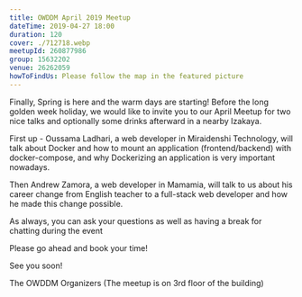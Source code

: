 ```yaml
---
title: OWDDM April 2019 Meetup
dateTime: 2019-04-27 18:00
duration: 120
cover: ./712718.webp
meetupId: 260877986
group: 15632202
venue: 26262059
howToFindUs: Please follow the map in the featured picture
---
```


Finally, Spring is here and the warm days are starting! Before the long golden week holiday, we would like to invite you to our April Meetup for two nice talks and optionally some drinks afterward in a nearby Izakaya.

First up - Oussama Ladhari, a web developer in Miraidenshi Technology, will talk about Docker and how to mount an application (frontend/backend) with docker-compose, and why Dockerizing an application is very important nowadays.

Then Andrew Zamora, a web developer in Mamamia, will talk to us about his career change from English teacher to a full-stack web developer and how he made this change possible.

As always, you can ask your questions as well as having a break for chatting during the event

Please go ahead and book your time!

See you soon!

The OWDDM Organizers
(The meetup is on 3rd floor of the building)
